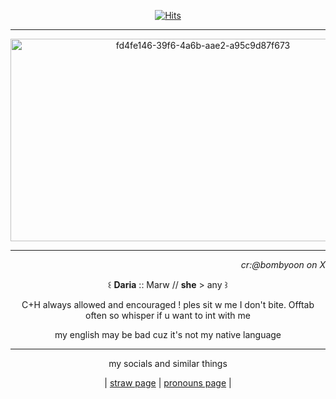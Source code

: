 <p align="center">
<a href="https://hits.sh/github.com/marwrutk1n/"><img alt="Hits" src="https://hits.sh/github.com/marwrutk1n.svg?style=plastic&label=ladies%20and%20gentlemen&color=97ca00"/></a>
 </p>

---
 <p align="center">
<img width="600" height="324" alt="fd4fe146-39f6-4a6b-aae2-a95c9d87f673" src="https://github.com/user-attachments/assets/1103ac81-cb6f-4653-82cf-2d79835a571e" />
 </p>

---

*<p align="right">cr:@bombyoon on X</p>*
<p align="center">
   ꒰ <strong>Daria</strong> :: Marw // <strong>she</strong> > any ꒱
</p>
<p align="center">
C+H always allowed and encouraged ! ples sit w me I don't bite. Offtab often so whisper if u want to int with me
</p>  
<p align="center">
my english may be bad cuz it's not my native language
 </p>  

---
 
<p align="center">
my socials and similar things
</p>

 <p align="center">
  |    <a href="https://marws3p.straw.page/">straw page</a>  |  <a href="https://en.pronouns.page/@marwrutk1n">pronouns page</a>  |  
</p>
